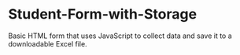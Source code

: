 # Student-Form-with-Storage
Basic HTML form that uses JavaScript to collect data and save it to a downloadable Excel file.
